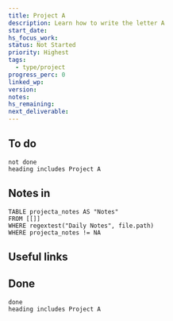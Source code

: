 ```yaml
---
title: Project A
description: Learn how to write the letter A
start_date: 
hs_focus_work: 
status: Not Started
priority: Highest
tags:
  - type/project
progress_perc: 0
linked_wp: 
version: 
notes: 
hs_remaining: 
next_deliverable:
---
```

## To do
```tasks
not done
heading includes Project A
```


## Notes in
```dataview
TABLE projecta_notes AS "Notes"
FROM [[]]
WHERE regextest("Daily Notes", file.path)
WHERE projecta_notes != NA
```

## Useful links




## Done
 
```tasks
done
heading includes Project A
```


